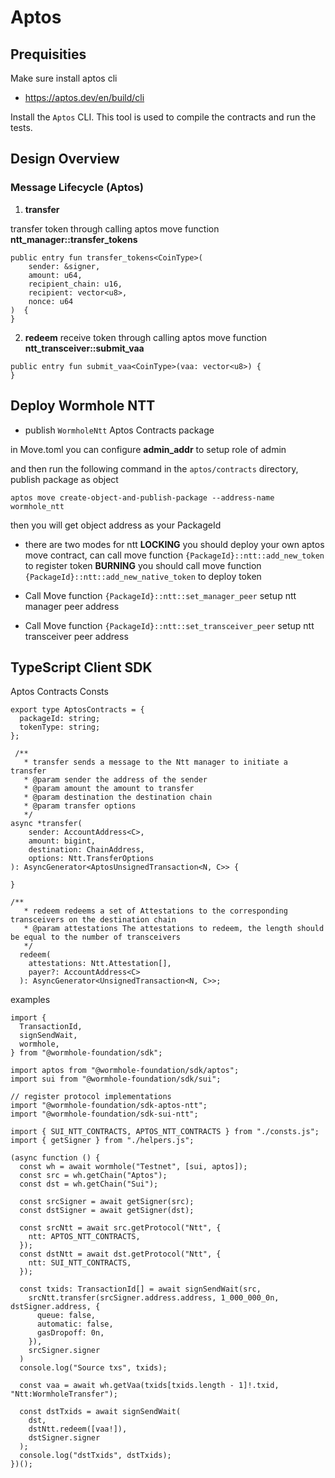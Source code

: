 # Aptos 

## Prequisities

Make sure install aptos cli

- https://aptos.dev/en/build/cli

Install the `Aptos` CLI. This tool is used to compile the contracts and run the tests.

## Design Overview

### Message Lifecycle (Aptos)

1. **transfer**

transfer token through calling aptos move function **ntt_manager::transfer_tokens**
```
public entry fun transfer_tokens<CoinType>(
    sender: &signer, 
    amount: u64, 
    recipient_chain: u16, 
    recipient: vector<u8>, 
    nonce: u64
)  {
}
```

2. **redeem**
receive token through calling aptos move function **ntt_transceiver::submit_vaa**

```
public entry fun submit_vaa<CoinType>(vaa: vector<u8>) {
}
```


## Deploy Wormhole NTT

- publish `WormholeNtt` Aptos Contracts package

in Move.toml you can configure **admin_addr** to setup role of admin

and then run the following command in the `aptos/contracts` directory, publish package as object

```
aptos move create-object-and-publish-package --address-name wormhole_ntt
```

then you will get object address as your PackageId

- there are two modes for ntt
**LOCKING** you should deploy your own aptos move contract, can call move function `{PackageId}::ntt::add_new_token` to register token
**BURNING** you should call move function `{PackageId}::ntt::add_new_native_token` to deploy token

- Call Move function `{PackageId}::ntt::set_manager_peer` setup ntt manager peer address
- Call Move function `{PackageId}::ntt::set_transceiver_peer` setup ntt transceiver peer address

## TypeScript Client SDK

Aptos Contracts Consts
```
export type AptosContracts = {
  packageId: string;
  tokenType: string;
};

```

```
 /**
   * transfer sends a message to the Ntt manager to initiate a transfer
   * @param sender the address of the sender
   * @param amount the amount to transfer
   * @param destination the destination chain
   * @param transfer options
   */
async *transfer(
    sender: AccountAddress<C>,
    amount: bigint,
    destination: ChainAddress,
    options: Ntt.TransferOptions
): AsyncGenerator<AptosUnsignedTransaction<N, C>> {
   
}
```

```
/**
   * redeem redeems a set of Attestations to the corresponding transceivers on the destination chain
   * @param attestations The attestations to redeem, the length should be equal to the number of transceivers
   */
  redeem(
    attestations: Ntt.Attestation[],
    payer?: AccountAddress<C>
  ): AsyncGenerator<UnsignedTransaction<N, C>>;
```

examples
```
import {
  TransactionId,
  signSendWait,
  wormhole,
} from "@wormhole-foundation/sdk";

import aptos from "@wormhole-foundation/sdk/aptos";
import sui from "@wormhole-foundation/sdk/sui";

// register protocol implementations
import "@wormhole-foundation/sdk-aptos-ntt";
import "@wormhole-foundation/sdk-sui-ntt";

import { SUI_NTT_CONTRACTS, APTOS_NTT_CONTRACTS } from "./consts.js";
import { getSigner } from "./helpers.js";

(async function () {
  const wh = await wormhole("Testnet", [sui, aptos]);
  const src = wh.getChain("Aptos");
  const dst = wh.getChain("Sui");

  const srcSigner = await getSigner(src);
  const dstSigner = await getSigner(dst);

  const srcNtt = await src.getProtocol("Ntt", {
    ntt: APTOS_NTT_CONTRACTS,
  });
  const dstNtt = await dst.getProtocol("Ntt", {
    ntt: SUI_NTT_CONTRACTS,
  });

  const txids: TransactionId[] = await signSendWait(src,
    srcNtt.transfer(srcSigner.address.address, 1_000_000_0n, dstSigner.address, {
      queue: false,
      automatic: false,
      gasDropoff: 0n,
    }),
    srcSigner.signer
  )
  console.log("Source txs", txids);

  const vaa = await wh.getVaa(txids[txids.length - 1]!.txid, "Ntt:WormholeTransfer");

  const dstTxids = await signSendWait(
    dst,
    dstNtt.redeem([vaa!]),
    dstSigner.signer
  );
  console.log("dstTxids", dstTxids);
})();
```